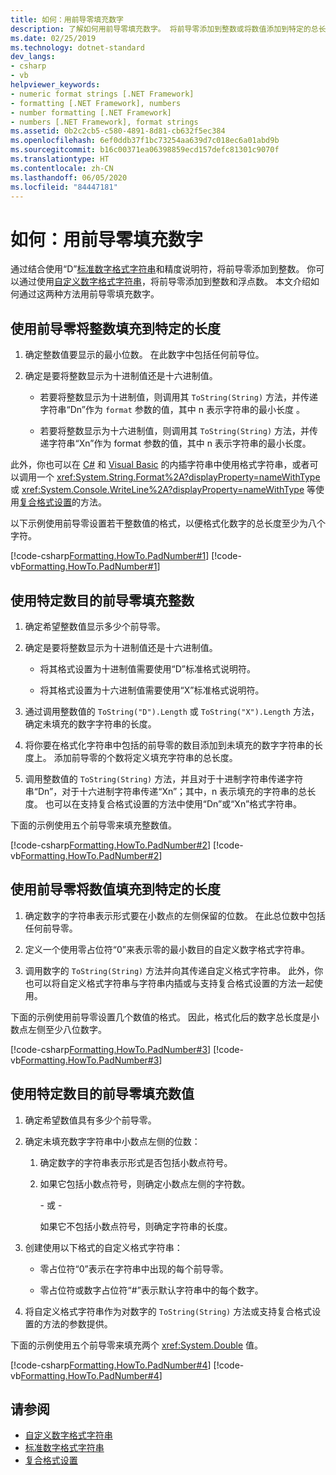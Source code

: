 ```yaml
---
title: 如何：用前导零填充数字
description: 了解如何用前导零填充数字。 将前导零添加到整数或将数值添加到特定的总长度或特定数量的前导零。
ms.date: 02/25/2019
ms.technology: dotnet-standard
dev_langs:
- csharp
- vb
helpviewer_keywords:
- numeric format strings [.NET Framework]
- formatting [.NET Framework], numbers
- number formatting [.NET Framework]
- numbers [.NET Framework], format strings
ms.assetid: 0b2c2cb5-c580-4891-8d81-cb632f5ec384
ms.openlocfilehash: 6ef0ddb37f1bc73254aa639d7c018ec6a01abd9b
ms.sourcegitcommit: b16c00371ea06398859ecd157defc81301c9070f
ms.translationtype: HT
ms.contentlocale: zh-CN
ms.lasthandoff: 06/05/2020
ms.locfileid: "84447181"
---
```

# <a name="how-to-pad-a-number-with-leading-zeros"></a>如何：用前导零填充数字

通过结合使用“D”[标准数字格式字符串](standard-numeric-format-strings.md)和精度说明符，将前导零添加到整数。 你可以通过使用[自定义数字格式字符串](custom-numeric-format-strings.md)，将前导零添加到整数和浮点数。 本文介绍如何通过这两种方法用前导零填充数字。

## <a name="to-pad-an-integer-with-leading-zeros-to-a-specific-length"></a>使用前导零将整数填充到特定的长度

1. 确定整数值要显示的最小位数。 在此数字中包括任何前导位。

1. 确定是要将整数显示为十进制值还是十六进制值。

    - 若要将整数显示为十进制值，则调用其 `ToString(String)` 方法，并传递字符串“Dn”作为 `format` 参数的值，其中 n 表示字符串的最小长度 。

    - 若要将整数显示为十六进制值，则调用其 `ToString(String)` 方法，并传递字符串“Xn”作为 format 参数的值，其中 n 表示字符串的最小长度。

此外，你也可以在 [C#](../../csharp/language-reference/tokens/interpolated.md) 和 [Visual Basic](../../visual-basic/programming-guide/language-features/strings/interpolated-strings.md) 的内插字符串中使用格式字符串，或者可以调用一个 <xref:System.String.Format%2A?displayProperty=nameWithType> 或 <xref:System.Console.WriteLine%2A?displayProperty=nameWithType> 等使用[复合格式设置](composite-formatting.md)的方法。

以下示例使用前导零设置若干整数值的格式，以便格式化数字的总长度至少为八个字符。

[!code-csharp[Formatting.HowTo.PadNumber#1](../../../samples/snippets/csharp/VS_Snippets_CLR/Formatting.HowTo.PadNumber/cs/Pad1.cs#1)]
[!code-vb[Formatting.HowTo.PadNumber#1](../../../samples/snippets/visualbasic/VS_Snippets_CLR/Formatting.HowTo.PadNumber/vb/Pad1.vb#1)]

## <a name="to-pad-an-integer-with-a-specific-number-of-leading-zeros"></a>使用特定数目的前导零填充整数

1. 确定希望整数值显示多少个前导零。

1. 确定是要将整数显示为十进制值还是十六进制值。

    - 将其格式设置为十进制值需要使用“D”标准格式说明符。

    - 将其格式设置为十六进制值需要使用“X”标准格式说明符。

1. 通过调用整数值的 `ToString("D").Length` 或 `ToString("X").Length` 方法，确定未填充的数字字符串的长度。

1. 将你要在格式化字符串中包括的前导零的数目添加到未填充的数字字符串的长度上。 添加前导零的个数将定义填充字符串的总长度。

1. 调用整数值的 `ToString(String)` 方法，并且对于十进制字符串传递字符串“Dn”，对于十六进制字符串传递“Xn”；其中，n 表示填充的字符串的总长度。 也可以在支持复合格式设置的方法中使用“Dn”或“Xn”格式字符串。

下面的示例使用五个前导零来填充整数值。

[!code-csharp[Formatting.HowTo.PadNumber#2](../../../samples/snippets/csharp/VS_Snippets_CLR/Formatting.HowTo.PadNumber/cs/Pad1.cs#2)]
[!code-vb[Formatting.HowTo.PadNumber#2](../../../samples/snippets/visualbasic/VS_Snippets_CLR/Formatting.HowTo.PadNumber/vb/Pad1.vb#2)]

## <a name="to-pad-a-numeric-value-with-leading-zeros-to-a-specific-length"></a>使用前导零将数值填充到特定的长度

1. 确定数字的字符串表示形式要在小数点的左侧保留的位数。 在此总位数中包括任何前导零。

1. 定义一个使用零占位符“0”来表示零的最小数目的自定义数字格式字符串。

1. 调用数字的 `ToString(String)` 方法并向其传递自定义格式字符串。 此外，你也可以将自定义格式字符串与字符串内插或与支持复合格式设置的方法一起使用。

下面的示例使用前导零设置几个数值的格式。 因此，格式化后的数字总长度是小数点左侧至少八位数字。

[!code-csharp[Formatting.HowTo.PadNumber#3](../../../samples/snippets/csharp/VS_Snippets_CLR/Formatting.HowTo.PadNumber/cs/Pad1.cs#3)]
[!code-vb[Formatting.HowTo.PadNumber#3](../../../samples/snippets/visualbasic/VS_Snippets_CLR/Formatting.HowTo.PadNumber/vb/Pad1.vb#3)]

## <a name="to-pad-a-numeric-value-with-a-specific-number-of-leading-zeros"></a>使用特定数目的前导零填充数值

1. 确定希望数值具有多少个前导零。

1. 确定未填充数字字符串中小数点左侧的位数：

    1. 确定数字的字符串表示形式是否包括小数点符号。

    1. 如果它包括小数点符号，则确定小数点左侧的字符数。

         \- 或 -

         如果它不包括小数点符号，则确定字符串的长度。

1. 创建使用以下格式的自定义格式字符串：

    - 零占位符“0”表示在字符串中出现的每个前导零。

    - 零占位符或数字占位符“#”表示默认字符串中的每个数字。

1. 将自定义格式字符串作为对数字的 `ToString(String)` 方法或支持复合格式设置的方法的参数提供。

下面的示例使用五个前导零来填充两个 <xref:System.Double> 值。

[!code-csharp[Formatting.HowTo.PadNumber#4](../../../samples/snippets/csharp/VS_Snippets_CLR/Formatting.HowTo.PadNumber/cs/Pad1.cs#4)]
[!code-vb[Formatting.HowTo.PadNumber#4](../../../samples/snippets/visualbasic/VS_Snippets_CLR/Formatting.HowTo.PadNumber/vb/Pad1.vb#4)]

## <a name="see-also"></a>请参阅

- [自定义数字格式字符串](custom-numeric-format-strings.md)
- [标准数字格式字符串](standard-numeric-format-strings.md)
- [复合格式设置](composite-formatting.md)
